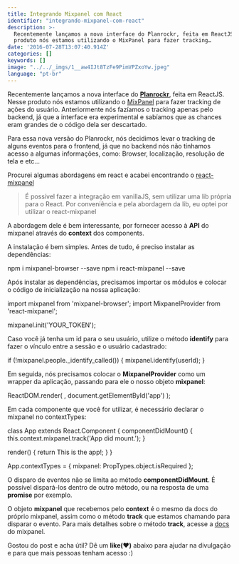 ```yaml
---
title: Integrando Mixpanel com React
identifier: "integrando-mixpanel-com-react"
description: >-
  Recentemente lançamos a nova interface do Planrockr, feita em ReactJS. Nesse
  produto nós estamos utilizando o MixPanel para fazer tracking…
date: '2016-07-28T13:07:40.914Z'
categories: []
keywords: []
image: "../../_imgs/1__aw4IJt8TzFe9PimVPZxoYw.jpeg"
language: "pt-br"
---
```


Recentemente lançamos a nova interface do [**Planrockr**](http://planrockr.com/), feita em ReactJS. Nesse produto nós estamos utilizando o [MixPanel](https://mixpanel.com) para fazer tracking de ações do usuário. Anteriormente nós fazíamos o tracking apenas pelo backend, já que a interface era experimental e sabíamos que as chances eram grandes de o código dela ser descartado.

Para essa nova versão do Planrockr, nós decidimos levar o tracking de alguns eventos para o frontend, já que no backend nós não tínhamos acesso a algumas informações, como: Browser, localização, resolução de tela e etc…

Procurei algumas abordagens em react e acabei encontrando o [react-mixpanel](https://www.npmjs.com/package/react-mixpanel)

> É possível fazer a integração em vanillaJS, sem utilizar uma lib própria para o React. Por conveniência e pela abordagem da lib, eu optei por utilizar o react-mixpanel

A abordagem dele é bem interessante, por fornecer acesso à **API** do mixpanel através do **context** dos components.

A instalação é bem simples. Antes de tudo, é preciso instalar as dependências:

npm i mixpanel-browser --save
npm i react-mixpanel --save

Após instalar as dependências, precisamos importar os módulos e colocar o código de inicialização na nossa aplicação:

import mixpanel from 'mixpanel-browser';
import MixpanelProvider from 'react-mixpanel';

mixpanel.init('YOUR\_TOKEN');

Caso você já tenha um id para o seu usuário, utilize o método **identify** para fazer o vínculo entre a sessão e o usuário cadastrado:

if (!mixpanel.people.\_identify\_called()) {
  mixpanel.identify(userId);
}

Em seguida, nós precisamos colocar o **MixpanelProvider** como um wrapper da aplicação, passando para ele o nosso objeto **mixpanel**:

ReactDOM.render(
  <MixpanelProvider mixpanel={mixpanel}>
    <App/>
  </MixpanelProvider>,
  document.getElementById('app')
);

Em cada componente que você for utilizar, é necessário declarar o mixpanel no contextTypes:

class App extends React.Component {
  componentDidMount() {
    this.context.mixpanel.track('App did mount.');
  }

  render() {
    return <span>This is the app!</span>;
  }
}

App.contextTypes = {
  mixpanel: PropTypes.object.isRequired
};

O disparo de eventos não se limita ao método **componentDidMount**. É possível dispará-los dentro de outro método, ou na resposta de uma **promise** por exemplo.

O objeto **mixpanel** que recebemos pelo **context** é o mesmo da docs do próprio mixpanel, assim como o método **track** que estamos chamando para disparar o evento. Para mais detalhes sobre o método **track**, acesse a [docs](https://mixpanel.com/help/reference/javascript) do mixpanel.

Gostou do post e acha útil? Dê um **like(**❤**)** abaixo para ajudar na divulgação e para que mais pessoas tenham acesso :)
